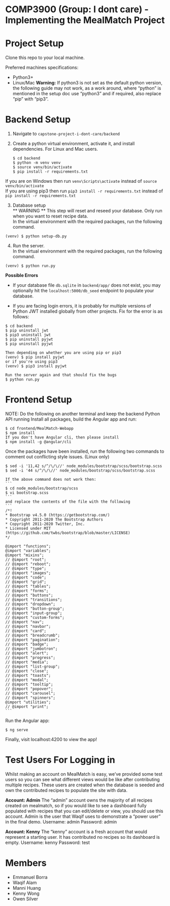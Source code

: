 # COMP3900 (Group: I dont care) - Implementing the MealMatch Project

# Project Setup
Clone this repo to your local machine.

Preferred machines specifications:
- Python3+
- Linux/Mac
**Warning:** If python3 is not set as the default python version, the following guide may not work, as a work around, where “python” is mentioned in the setup doc use “python3” and if required, also replace “pip” with “pip3”.

# Backend Setup
1. Navigate to `capstone-project-i-dont-care/backend`

2. Create a python virtual environment, activate it, and install dependencies.
	For Linux and Mac users.
	```
	$ cd backend
	$ python -m venv venv
	$ source venv/bin/activate
	$ pip install -r requirements.txt
	``` 
If you are on Windows then run `venv\Scripts\activate` instead of `source venv/bin/activate`  
If you are using pip3 then run `pip3 install -r requirements.txt` instead of `pip install -r requirements.txt`  

3. Database setup  
** WARNING ** This step will reset and reseed your database. Only run when you want to reset recipe data.  
In the virtual environment with the required packages, run the following command.
```
(venv) $ python setup-db.py
```  

4. Run the server.  
In the virtual environment with the required packages, run the following command.
```
(venv) $ python run.py
```

**Possible Errors**
- If your database file `db.sqlite` in `backend/app/` does not exist, you may optionally hit the `localhost:5000/db_seed` endpoint to populate your database.

- If you are facing login errors, it is probably for multiple versions of Python JWT installed globally from other projects. Fix for the error is as follows:
```
$ cd backend
$ pip uninstall jwt
$ pip3 uninstall jwt
$ pip uninstall pyjwt
$ pip uninstall pyjwt

Then depending on whether you are using pip or pip3
(venv) $ pip install pyjwt
or if you're using pip3
(venv) $ pip3 install pyjwt

Run the server again and that should fix the bugs
$ python run.py
```

# Frontend Setup
NOTE: Do the following on another terminal and keep the backend Python API running
Install all packages, build the Angular app and run:
```
$ cd frontend/MealMatch-Webapp
$ npm install
If you don't have Angular cli, then please install
$ npm install -g @angular/cli
```
Once the packages have been installed, run the following two commands to comment out conflicting style issues. (Linux only)
```
$ sed -i '11,42 s/^/\/\//' node_modules/bootstrap/scss/bootstrap.scss
$ sed -i '44 s/^/\/\//' node_modules/bootstrap/scss/bootstrap.scss
```

	If the above command does not work then:
	```
	$ cd node_modules/bootstrap/scss
	$ vi bootstrap.scss
	```
	and replace the contents of the file with the following
	```
	/*!
	* Bootstrap v4.5.0 (https://getbootstrap.com/)
	* Copyright 2011-2020 The Bootstrap Authors
	* Copyright 2011-2020 Twitter, Inc.
	* Licensed under MIT (https://github.com/twbs/bootstrap/blob/master/LICENSE)
	*/

	@import "functions";
	@import "variables";
	@import "mixins";
	// @import "root";
	// @import "reboot";
	// @import "type";
	// @import "images";
	// @import "code";
	// @import "grid";
	// @import "tables";
	// @import "forms";
	// @import "buttons";
	// @import "transitions";
	// @import "dropdown";
	// @import "button-group";
	// @import "input-group";
	// @import "custom-forms";
	// @import "nav";
	// @import "navbar";
	// @import "card";
	// @import "breadcrumb";
	// @import "pagination";
	// @import "badge";
	// @import "jumbotron";
	// @import "alert";
	// @import "progress";
	// @import "media";
	// @import "list-group";
	// @import "close";
	// @import "toasts";
	// @import "modal";
	// @import "tooltip";
	// @import "popover";
	// @import "carousel";
	// @import "spinners";
	@import "utilities";
	// @import "print";
	```
    
Run the Angular app:
```
$ ng serve
```

Finally, visit localhost:4200 to view the app!

# Test Users For Logging in
Whilst making an account on MealMatch is easy, we’ve provided some test users so you can see what different views would be like after contributing multiple recipes. These users are created when the database is seeded and own the contributed recipes to populate the site with data.

**Account: Admin**
The “admin” account owns the majority of all recipes created on mealmatch, so if you would like to see a dashboard fully populated with recipes that you can edit/delete or view, you should use this account. Admin is the user that Waqif uses to demonstrate a “power user” in the final demo.
Username: admin
Password: admin

**Account: Kenny**
The “kenny” account is a fresh account that would represent a starting user. It has contributed no recipes so its dashboard is empty.
Username: kenny
Password: test


# Members
- Emmanuel Borra
- Waqif Alam
- Manni Huang
- Kenny Wong
- Owen Silver
